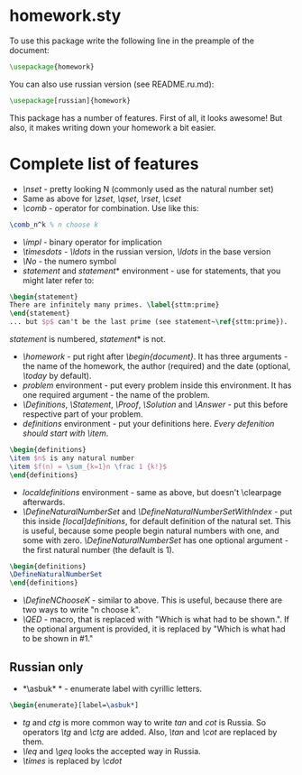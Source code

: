 # homework.sty

To use this package write the following line in the preample of the document:
```tex
\usepackage{homework}
```
You can also use russian version (see README.ru.md):
```tex
\usepackage[russian]{homework}
```
This package has a number of features. First of all, it looks awesome!
But also, it makes writing down your homework a bit easier.

# Complete list of features

* *\nset* - pretty looking N (commonly used as the natural number set)
* Same as above for *\zset*, *\qset*, *\rset*, *\cset*
* *\comb* - operator for combination. Use like this:
```tex
\comb_n^k % n choose k
```
* *\impl* - binary operator for implication
* *\timesdots* - *\ldots* in the russian version, *\ldots* in the base version
* *\No* - the numero symbol
* *statement* and *statement*\* environment - use for statements, that you might later refer to:
```tex
\begin{statement}
There are infinitely many primes. \label{sttm:prime}
\end{statement}
... but $p$ can't be the last prime (see statement~\ref{sttm:prime}).
```
*statement* is numbered, *statement*\* is not.
* *\homework* - put right after *\begin{document}*.
It has three arguments - the name of the homework, the author (required) and the date (optional, *\today* by default).
* *problem* environment - put every problem inside this environment. It has one required argument - the name of the problem.
* *\Definitions*, *\Statement*, *\Proof*, *\Solution* and *\Answer* - put this before respective part of your problem.
* *definitions* environment - put your definitions here. *Every defenition should start with \item*.
```tex
\begin{definitions}
\item $n$ is any natural number
\item $f(n) = \sum_{k=1}n \frac 1 {k!}$
\end{definitions}
```
* *localdefinitions* environment - same as above, but doesn't \clearpage afterwards.
* *\DefineNaturalNumberSet* and *\DefineNaturalNumberSetWithIndex* - put this inside *[local]definitions*, for default definition of the natural set.
This is useful, because some people begin natural numbers with one, and some with zero. *\DefineNaturalNumberSet* has one optional argument - 
the first natural number (the default is 1).
```tex
\begin{definitions}
\DefineNaturalNumberSet
\end{definitions}
```
* *\DefineNChooseK* - similar to above. This is useful, because there are two ways to write "n choose k".
* *\QED* - macro, that is replaced with "Which is what had to be shown.". If the optional argument is
provided, it is replaced by "Which is what had to be shown in #1."

## Russian only

* *\asbuk\* * - enumerate label with cyrillic letters.
```tex
\begin{enumerate}[label=\asbuk*]
```
* *tg* and *ctg* is more common way to write *tan* and *cot* is Russia. So operators *\tg* and *\ctg* are added.
Also, *\tan* and *\cot* are replaced by them.
* *\leq* and *\geq* looks the accepted way in Russia.
* *\times* is replaced by *\cdot*
